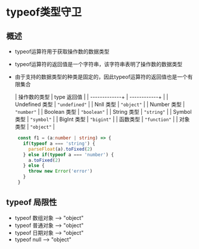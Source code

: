 # typeof类型守卫

## 概述

+ typeof运算符用于获取操作数的数据类型

+ typeof运算符的返回值是一个字符串，该字符串表明了操作数的数据类型

+ 由于支持的数据类型的种类是固定的，因此typeof运算符的返回值也是一个有限集合

    | 操作数的类型   | type 返回值   |
    | -------------+ | ------------+ |
    | Undefined 类型 | `"undefined"` |
    | Nnll 类型      | `"object"`    |
    | Number 类型    | `"number"`    |
    | Boolean 类型   | `"boolean"`   |
    | String 类型    | `"string"`    |
    | Symbol 类型    | `"symbol"`    |
    | BigInt 类型    | `"bigint"`    |
    | 函数类型       | `"function"`  |
    | 对象类型       | `"object"`    |

   ```ts
    const f1 = (a:number | string) => {
      if(typeof a === 'string') {
        parseFloat(a).toFixed(2)
      } else if(typeof a === 'number') {
        a.toFixed(2)
      } else {
        throw new Error('error')
      }
    }
    ```

## typeof 局限性

+ typeof 数组对象 --> "object"
+ typeof 普通对象 --> "object"
+ typeof 日期对象 --> "object"
+ typeof null     --> "object"
